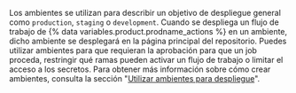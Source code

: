 Los ambientes se utilizan para describir un objetivo de despliegue general como `production`, `staging` o `development`. Cuando se despliega un flujo de trabajo de {% data variables.product.prodname_actions %} en un ambiente, dicho ambiente se desplegará en la página principal del repositorio. Puedes utilizar ambientes para que requieran la aprobación para que un job proceda, restringir qué ramas pueden activar un flujo de trabajo o limitar el acceso a los secretos. Para obtener más información sobre cómo crear ambientes, consulta la sección "[Utilizar ambientes para despliegue](/actions/deployment/using-environments-for-deployment)".
